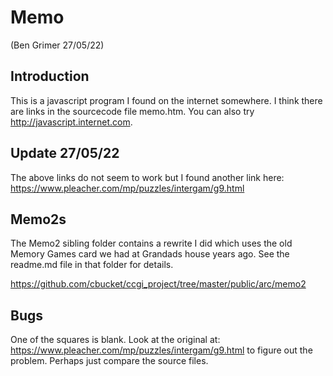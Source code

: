 # Memo
(Ben Grimer 27/05/22)

## Introduction
This is a javascript program I found on the internet somewhere. I think there are links in the
sourcecode file memo.htm.  You can also try http://javascript.internet.com.

## Update 27/05/22
The above links do not seem to work but I found another link here:
https://www.pleacher.com/mp/puzzles/intergam/g9.html

## Memo2s
The Memo2 sibling folder contains a rewrite I did which uses the old Memory Games card we had
at Grandads house years ago. See the readme.md file in that folder for details.

https://github.com/cbucket/ccgi_project/tree/master/public/arc/memo2

## Bugs
One of the squares is blank. Look at the original at:
https://www.pleacher.com/mp/puzzles/intergam/g9.html to figure out the problem.
Perhaps just compare the source files.